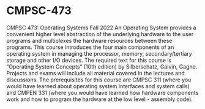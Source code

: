 # CMPSC-473
CMPSC 473: Operating Systems
Fall 2022
An Operating System provides a convenient higher level abstraction of the underlying hardware to the user programs and multiplexes the hardware resources between these programs. This course introduces the four main components of an operating system in managing the processor, memory, secondary/tertiary storage and other I/O devices. The required text for this course is “Operating System Concepts” (10th edition) by Silberschatz, Galvin, Gagne. Projects and exams will include all material covered in the lectures and discussions. The prerequisites for this course are CMPSC 311 (where you would have learned about operating system interfaces and system calls) and CMPEN 331 (where you would have learned how hardware components work and how to program the hardware at the low level - assembly code).
